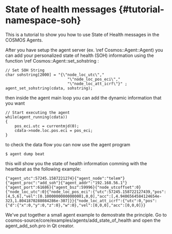 State of health messages {#tutorial-namespace-soh}
========================

This is a tutorial to show you how to use State of Health messages in the COSMOS Agents.

After you have setup the agent server  (ex. \ref Cosmos::Agent::Agent) you can add your personalized state of health (SOH) information using the function \ref Cosmos::Agent::set_sohstring :

```
// Set SOH String
char sohstring[2000] = "{\"node_loc_utc\","
                           "\"node_loc_pos_eci\","
                           "\"node_loc_att_icrf\"}" ; 
agent_set_sohstring(cdata, sohstring);
```

then inside the agent main loop you can add the dynamic information that you want

```
// Start executing the agent
while(agent_running(cdata))
{
    pos_eci.utc = currentmjd(0);
    cdata->node.loc.pos.eci = pos_eci;
}
```

to check the data flow you can now use the agent program
	
    $ agent dump beat

this will show you the state of health information comming with the heartbeat as the following example:
	
    {"agent_utc":57245.1587221274}{"agent_node":"telem"}{"agent_proc":"add_soh"}{"agent_addr":"192.168.56.1"}{"agent_port":61686}{"agent_bsz":59996}{"node_utcoffset":0}{"node_loc_utc":0}{"node_loc_pos_eci":{"utc":57245.158722127439,"pos":[4,5,6],"vel":[0.10000000000000001,0,0],"acc":[,4.9406564584124654e-323,1.8041870288084286e-307]}}{"node_loc_att_icrf":{"utc":0,"pos":{"d":{"x":0,"y":0,"z":0},"w":0},"vel":[0,0,0],"acc":[0,0,0]}}

We've put together a small agent example to demostrate the principle. Go to 
cosmos-source/core/examples/agents/add_state_of_health and open the agent_add_soh.pro in Qt creator.
